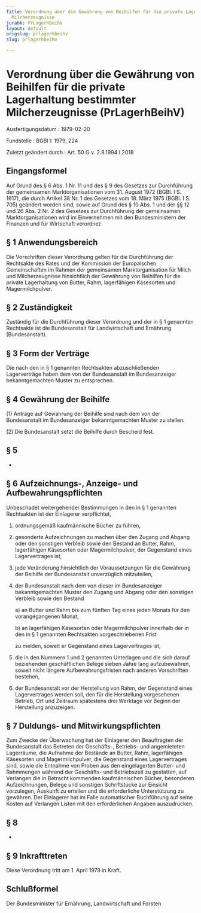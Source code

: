 ```yaml
---
Title: Verordnung über die Gewährung von Beihilfen für die private Lagerhaltung bestimmter
  Milcherzeugnisse
jurabk: PrLagerhBeihV
layout: default
origslug: prlagerhbeihv
slug: prlagerhbeihv

---
```


# Verordnung über die Gewährung von Beihilfen für die private Lagerhaltung bestimmter Milcherzeugnisse (PrLagerhBeihV)

Ausfertigungsdatum
:   1979-02-20

Fundstelle
:   BGBl I: 1979, 224

Zuletzt geändert durch
:   Art. 50 G v. 2.8.1994 I 2018

## Eingangsformel

Auf Grund des § 6 Abs. 1 Nr. 11 und des § 9 des Gesetzes zur
Durchführung der gemeinsamen Marktorganisationen vom 31. August 1972
(BGBl. I S. 1617), die durch Artikel 38 Nr. 1 des Gesetzes vom 18.
März 1975 (BGBl. I S. 705) geändert worden sind, sowie auf Grund des §
10 Abs. 1 und der §§ 12 und 26 Abs. 2 Nr. 2 des Gesetzes zur
Durchführung der gemeinsamen Marktorganisationen wird im Einvernehmen
mit den Bundesministern der Finanzen und für Wirtschaft verordnet:

## § 1 Anwendungsbereich

Die Vorschriften dieser Verordnung gelten für die Durchführung der
Rechtsakte des Rates und der Kommission der Europäischen
Gemeinschaften im Rahmen der gemeinsamen Marktorganisation für Milch
und Milcherzeugnisse hinsichtlich der Gewährung von Beihilfen für die
private Lagerhaltung von Butter, Rahm, lagerfähigen Käsesorten und
Magermilchpulver.

## § 2 Zuständigkeit

Zuständig für die Durchführung dieser Verordnung und der in § 1
genannten Rechtsakte ist die Bundesanstalt für Landwirtschaft und
Ernährung (Bundesanstalt).

## § 3 Form der Verträge

Die nach den in § 1 genannten Rechtsakten abzuschließenden
Lagerverträge haben dem von der Bundesanstalt im Bundesanzeiger
bekanntgemachten Muster zu entsprechen.

## § 4 Gewährung der Beihilfe

(1) Anträge auf Gewährung der Beihilfe sind nach dem von der
Bundesanstalt im Bundesanzeiger bekanntgemachten Muster zu stellen.

(2) Die Bundesanstalt setzt die Beihilfe durch Bescheid fest.

## § 5

-

## § 6 Aufzeichnungs-, Anzeige- und Aufbewahrungspflichten

Unbeschadet weitergehender Bestimmungen in den in § 1 genannten
Rechtsakten ist der Einlagerer verpflichtet,

1.  ordnungsgemäß kaufmännische Bücher zu führen,


2.  gesonderte Aufzeichnungen zu machen über den Zugang und Abgang oder
    den sonstigen Verbleib sowie den Bestand an Butter, Rahm, lagerfähigen
    Käsesorten oder Magermilchpulver, der Gegenstand eines Lagervertrages
    ist,


3.  jede Veränderung hinsichtlich der Voraussetzungen für die Gewährung
    der Beihilfe der Bundesanstalt unverzüglich mitzuteilen,


4.  der Bundesanstalt nach dem von dieser im Bundesanzeiger
    bekanntgemachten Muster den Zugang und Abgang oder den sonstigen
    Verbleib sowie den Bestand

    a)  an Butter und Rahm bis zum fünften Tag eines jeden Monats für den
        vorangegangenen Monat,


    b)  an lagerfähigen Käsesorten oder Magermilchpulver innerhalb der in den
        in § 1 genannten Rechtsakten vorgeschriebenen Frist




    zu melden, soweit er Gegenstand eines Lagervertrages ist,


5.  die in den Nummern 1 und 2 genannten Unterlagen und die sich darauf
    beziehenden geschäftlichen Belege sieben Jahre lang aufzubewahren,
    soweit nicht längere Aufbewahrungsfristen nach anderen Vorschriften
    bestehen,


6.  der Bundesanstalt vor der Herstellung von Rahm, der Gegenstand eines
    Lagervertrages werden soll, den für die Herstellung vorgesehenen
    Betrieb, Ort und Zeitraum spätestens drei Werktage vor Beginn der
    Herstellung anzuzeigen.

## § 7 Duldungs- und Mitwirkungspflichten

Zum Zwecke der Überwachung hat der Einlagerer den Beauftragten der
Bundesanstalt das Betreten der Geschäfts-, Betriebs- und angemieteten
Lagerräume, die Aufnahme der Bestände an Butter, Rahm, lagerfähigen
Käsesorten und Magermilchpulver, die Gegenstand eines Lagervertrages
sind, sowie die Entnahme von Proben aus den eingelagerten Butter- und
Rahmmengen während der Geschäfts- und Betriebszeit zu gestatten, auf
Verlangen die in Betracht kommenden kaufmännischen Bücher, besonderen
Aufzeichnungen, Belege und sonstigen Schriftstücke zur Einsicht
vorzulegen, Auskunft zu erteilen und die erforderliche Unterstützung
zu gewähren. Der Einlagerer hat im Falle automatischer Buchführung auf
seine Kosten auf Verlangen Listen mit den erforderlichen Angaben
auszudrucken.

## § 8

-

## § 9 Inkrafttreten

Diese Verordnung tritt am 1. April 1979 in Kraft.

## Schlußformel

Der Bundesminister für Ernährung, Landwirtschaft und Forsten

